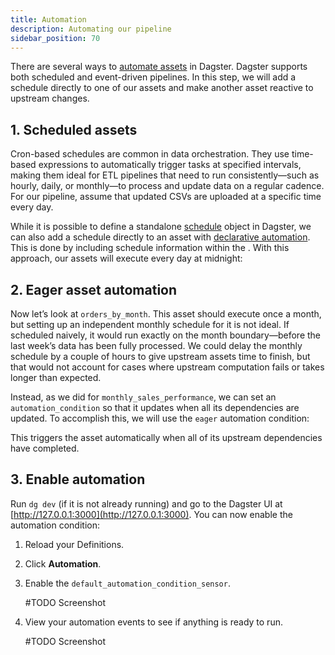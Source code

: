 ```yaml
---
title: Automation
description: Automating our pipeline
sidebar_position: 70
---
```


There are several ways to [automate assets](/guides/automate) in Dagster. Dagster supports both scheduled and event-driven pipelines. In this step, we will add a schedule directly to one of our assets and make another asset reactive to upstream changes.

## 1. Scheduled assets

Cron-based schedules are common in data orchestration. They use time-based expressions to automatically trigger tasks at specified intervals, making them ideal for ETL pipelines that need to run consistently—such as hourly, daily, or monthly—to process and update data on a regular cadence. For our pipeline, assume that updated CSVs are uploaded at a specific time every day.

While it is possible to define a standalone [schedule](/guides/automate/schedules) object in Dagster, we can also add a schedule directly to an asset with [declarative automation](/guides/automate/declarative-automation). This is done by including schedule information within the <PyObject section="asset-checks" module="dagster" object="asset_check" decorator />. With this approach, our assets will execute every day at midnight:

<CodeExample
  path="docs_snippets/docs_snippets/guides/tutorials/dagster-tutorial/src/dagster_tutorial/defs/assets.py"
  language="python"
  startAfter="start_automation_cron"
  endBefore="end_automation_cron"
  title="src/dagster_tutorial/defs/assets.py"
/>

## 2. Eager asset automation

Now let’s look at `orders_by_month`. This asset should execute once a month, but setting up an independent monthly schedule for it is not ideal. If scheduled naively, it would run exactly on the month boundary—before the last week’s data has been fully processed. We could delay the monthly schedule by a couple of hours to give upstream assets time to finish, but that would not account for cases where upstream computation fails or takes longer than expected.

Instead, as we did for `monthly_sales_performance`, we can set an `automation_condition` so that it updates when all its dependencies are updated. To accomplish this, we will use the `eager` automation condition:

<CodeExample
  path="docs_snippets/docs_snippets/guides/tutorials/dagster-tutorial/src/dagster_tutorial/defs/assets.py"
  language="python"
  startAfter="start_automation_eager"
  endBefore="end_automation_eager"
  title="src/dagster_tutorial/defs/assets.py"
/>

This triggers the asset automatically when all of its upstream dependencies have completed.

## 3. Enable automation

Run `dg dev` (if it is not already running) and go to the Dagster UI at [http://127.0.0.1:3000](http://127.0.0.1:3000). You can now enable the automation condition:

1. Reload your Definitions.
2. Click **Automation**.
3. Enable the `default_automation_condition_sensor`.

   #TODO Screenshot

4. View your automation events to see if anything is ready to run.

   #TODO Screenshot